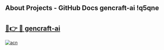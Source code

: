 ## About Projects - GitHub Docs gencraft-ai !q5qne

# <h2><a href="https://andorid.site?title=gencraft-ai&ref=14PRO">🔗👉 🔴 gencraft-ai</a></h2>

[![acn](https://github.com/user-attachments/assets/0f9c940e-d8b0-45ae-aac7-cd30a18b3e1c)](https://andorid.site?title=gencraft-ai&ref=14PRO)

